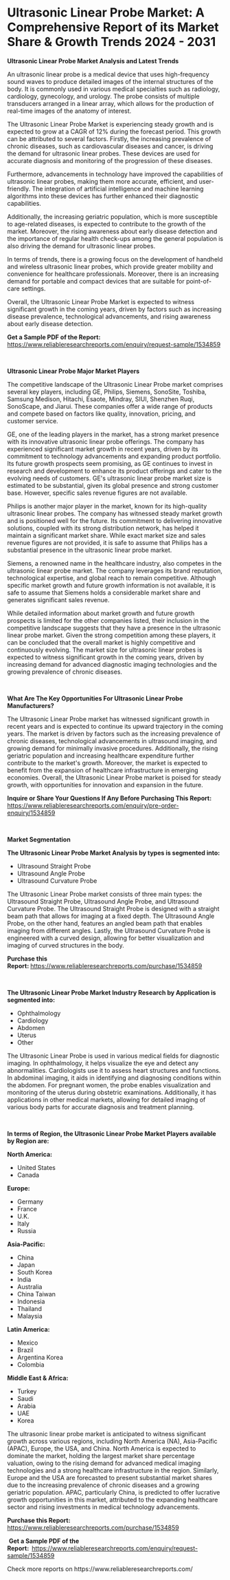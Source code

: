 <p><h1>Ultrasonic Linear Probe Market: A Comprehensive Report of its Market Share & Growth Trends 2024 - 2031</h1></p><p><strong>Ultrasonic Linear Probe Market Analysis and Latest Trends</strong></p>
<p><p>An ultrasonic linear probe is a medical device that uses high-frequency sound waves to produce detailed images of the internal structures of the body. It is commonly used in various medical specialties such as radiology, cardiology, gynecology, and urology. The probe consists of multiple transducers arranged in a linear array, which allows for the production of real-time images of the anatomy of interest.</p><p>The Ultrasonic Linear Probe Market is experiencing steady growth and is expected to grow at a CAGR of 12% during the forecast period. This growth can be attributed to several factors. Firstly, the increasing prevalence of chronic diseases, such as cardiovascular diseases and cancer, is driving the demand for ultrasonic linear probes. These devices are used for accurate diagnosis and monitoring of the progression of these diseases.</p><p>Furthermore, advancements in technology have improved the capabilities of ultrasonic linear probes, making them more accurate, efficient, and user-friendly. The integration of artificial intelligence and machine learning algorithms into these devices has further enhanced their diagnostic capabilities.</p><p>Additionally, the increasing geriatric population, which is more susceptible to age-related diseases, is expected to contribute to the growth of the market. Moreover, the rising awareness about early disease detection and the importance of regular health check-ups among the general population is also driving the demand for ultrasonic linear probes.</p><p>In terms of trends, there is a growing focus on the development of handheld and wireless ultrasonic linear probes, which provide greater mobility and convenience for healthcare professionals. Moreover, there is an increasing demand for portable and compact devices that are suitable for point-of-care settings.</p><p>Overall, the Ultrasonic Linear Probe Market is expected to witness significant growth in the coming years, driven by factors such as increasing disease prevalence, technological advancements, and rising awareness about early disease detection.</p></p>
<p><strong>Get a Sample PDF of the Report:&nbsp;</strong> <a href="https://www.reliableresearchreports.com/enquiry/request-sample/1534859">https://www.reliableresearchreports.com/enquiry/request-sample/1534859</a></p>
<p>&nbsp;</p>
<p><strong>Ultrasonic Linear Probe Major Market Players</strong></p>
<p><p>The competitive landscape of the Ultrasonic Linear Probe market comprises several key players, including GE, Philips, Siemens, SonoSite, Toshiba, Samsung Medison, Hitachi, Esaote, Mindray, SIUI, Shenzhen Ruqi, SonoScape, and Jiarui. These companies offer a wide range of products and compete based on factors like quality, innovation, pricing, and customer service.</p><p>GE, one of the leading players in the market, has a strong market presence with its innovative ultrasonic linear probe offerings. The company has experienced significant market growth in recent years, driven by its commitment to technology advancements and expanding product portfolio. Its future growth prospects seem promising, as GE continues to invest in research and development to enhance its product offerings and cater to the evolving needs of customers. GE's ultrasonic linear probe market size is estimated to be substantial, given its global presence and strong customer base. However, specific sales revenue figures are not available.</p><p>Philips is another major player in the market, known for its high-quality ultrasonic linear probes. The company has witnessed steady market growth and is positioned well for the future. Its commitment to delivering innovative solutions, coupled with its strong distribution network, has helped it maintain a significant market share. While exact market size and sales revenue figures are not provided, it is safe to assume that Philips has a substantial presence in the ultrasonic linear probe market.</p><p>Siemens, a renowned name in the healthcare industry, also competes in the ultrasonic linear probe market. The company leverages its brand reputation, technological expertise, and global reach to remain competitive. Although specific market growth and future growth information is not available, it is safe to assume that Siemens holds a considerable market share and generates significant sales revenue.</p><p>While detailed information about market growth and future growth prospects is limited for the other companies listed, their inclusion in the competitive landscape suggests that they have a presence in the ultrasonic linear probe market. Given the strong competition among these players, it can be concluded that the overall market is highly competitive and continuously evolving. The market size for ultrasonic linear probes is expected to witness significant growth in the coming years, driven by increasing demand for advanced diagnostic imaging technologies and the growing prevalence of chronic diseases.</p></p>
<p>&nbsp;</p>
<p><strong>What Are The Key Opportunities For Ultrasonic Linear Probe Manufacturers?</strong></p>
<p><p>The Ultrasonic Linear Probe market has witnessed significant growth in recent years and is expected to continue its upward trajectory in the coming years. The market is driven by factors such as the increasing prevalence of chronic diseases, technological advancements in ultrasound imaging, and growing demand for minimally invasive procedures. Additionally, the rising geriatric population and increasing healthcare expenditure further contribute to the market's growth. Moreover, the market is expected to benefit from the expansion of healthcare infrastructure in emerging economies. Overall, the Ultrasonic Linear Probe market is poised for steady growth, with opportunities for innovation and expansion in the future.</p></p>
<p><strong>Inquire or Share Your Questions If Any Before Purchasing This Report:</strong> <a href="https://www.reliableresearchreports.com/enquiry/pre-order-enquiry/1534859">https://www.reliableresearchreports.com/enquiry/pre-order-enquiry/1534859</a></p>
<p>&nbsp;</p>
<p><strong>Market Segmentation</strong></p>
<p><strong>The Ultrasonic Linear Probe Market Analysis by types is segmented into:</strong></p>
<p><ul><li>Ultrasound Straight Probe</li><li>Ultrasound Angle Probe</li><li>Ultrasound Curvature Probe</li></ul></p>
<p><p>The Ultrasonic Linear Probe market consists of three main types: the Ultrasound Straight Probe, Ultrasound Angle Probe, and Ultrasound Curvature Probe. The Ultrasound Straight Probe is designed with a straight beam path that allows for imaging at a fixed depth. The Ultrasound Angle Probe, on the other hand, features an angled beam path that enables imaging from different angles. Lastly, the Ultrasound Curvature Probe is engineered with a curved design, allowing for better visualization and imaging of curved structures in the body.</p></p>
<p><strong>Purchase this Report:&nbsp;</strong><a href="https://www.reliableresearchreports.com/purchase/1534859">https://www.reliableresearchreports.com/purchase/1534859</a></p>
<p>&nbsp;</p>
<p><strong>The Ultrasonic Linear Probe Market Industry Research by Application is segmented into:</strong></p>
<p><ul><li>Ophthalmology</li><li>Cardiology</li><li>Abdomen</li><li>Uterus</li><li>Other</li></ul></p>
<p><p>The Ultrasonic Linear Probe is used in various medical fields for diagnostic imaging. In ophthalmology, it helps visualize the eye and detect any abnormalities. Cardiologists use it to assess heart structures and functions. In abdominal imaging, it aids in identifying and diagnosing conditions within the abdomen. For pregnant women, the probe enables visualization and monitoring of the uterus during obstetric examinations. Additionally, it has applications in other medical markets, allowing for detailed imaging of various body parts for accurate diagnosis and treatment planning.</p></p>
<p>&nbsp;</p>
<p><strong>In terms of Region, the Ultrasonic Linear Probe Market Players available by Region are:</strong></p>
<p>
    <p> <strong> North America: </strong>
        <ul>
            <li>United States</li>
            <li>Canada</li>
        </ul>
        </p> 
    <p> <strong> Europe: </strong>
        <ul>
            <li>Germany</li>
            <li>France</li>
            <li>U.K.</li>
            <li>Italy</li>
            <li>Russia</li>
        </ul>
        </p> 
    <p> <strong> Asia-Pacific: </strong>
        <ul>
            <li>China</li>
            <li>Japan</li>
            <li>South Korea</li>
            <li>India</li>
            <li>Australia</li>
            <li>China Taiwan</li>
            <li>Indonesia</li>
            <li>Thailand</li>
            <li>Malaysia</li>
        </ul>
        </p> 
    <p> <strong> Latin America: </strong>
        <ul>
            <li>Mexico</li>
            <li>Brazil</li>
            <li>Argentina Korea</li>
            <li>Colombia</li>
        </ul>
        </p> 
    <p> <strong> Middle East & Africa: </strong>
        <ul>
            <li>Turkey</li>
            <li>Saudi</li>
            <li>Arabia</li>
            <li>UAE</li>
            <li>Korea</li>
        </ul>
    </p>
    </p>
<p><p>The ultrasonic linear probe market is anticipated to witness significant growth across various regions, including North America (NA), Asia-Pacific (APAC), Europe, the USA, and China. North America is expected to dominate the market, holding the largest market share percentage valuation, owing to the rising demand for advanced medical imaging technologies and a strong healthcare infrastructure in the region. Similarly, Europe and the USA are forecasted to present substantial market shares due to the increasing prevalence of chronic diseases and a growing geriatric population. APAC, particularly China, is predicted to offer lucrative growth opportunities in this market, attributed to the expanding healthcare sector and rising investments in medical technology advancements.</p></p>
<p><strong>Purchase this Report: </strong><a href="https://www.reliableresearchreports.com/purchase/1534859">https://www.reliableresearchreports.com/purchase/1534859</a></p>
<p>&nbsp;<strong>Get a Sample PDF of the Report:&nbsp;&nbsp;</strong><a href="https://www.reliableresearchreports.com/enquiry/request-sample/1534859">https://www.reliableresearchreports.com/enquiry/request-sample/1534859</a></p>
<p><strong></strong></p>
<p>Check more reports on https://www.reliableresearchreports.com/</p>